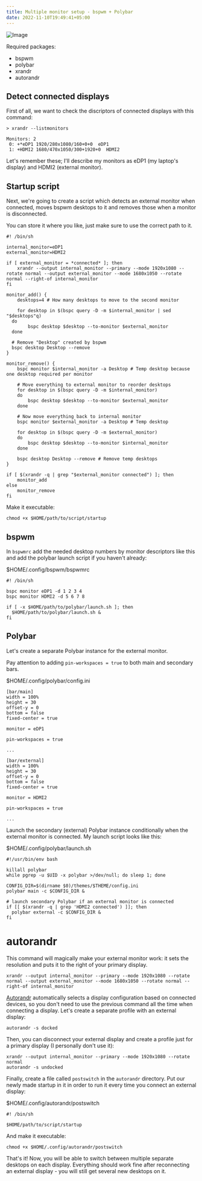 ```yaml
---
title: Multiple monitor setup - bspwm + Polybar
date: 2022-11-10T19:49:41+05:00
---
```


![Image](/Multiple-Monitor-Setup-bspwm-+-Polybar/IMG_0120.PNG)

Required packages:
* bspwm
* polybar
* xrandr
* autorandr

## Detect connected displays
First of all, we want to check the discriptors of connected displays with this command:

```shell
> xrandr --listmonitors

Monitors: 2
 0: +*eDP1 1920/280x1080/160+0+0  eDP1
 1: +HDMI2 1680/470x1050/300+1920+0  HDMI2
```

Let's remember these; I'll describe my monitors as eDP1 (my laptop's display) and HDMI2 (external monitor).

## Startup script
Next, we're going to create a script which detects an external monitor when connected, moves bspwm desktops to it and removes those when a monitor is disconnected.

You can store it where you like, just make sure to use the correct path to it.

```shell
#! /bin/sh

internal_monitor=eDP1
external_monitor=HDMI2

if [ external_monitor = *connected* ]; then
    xrandr --output internal_monitor --primary --mode 1920x1080 --rotate normal --output external_monitor --mode 1680x1050 --rotate normal --right-of internal_monitor
fi

monitor_add() {
	desktops=4 # How many desktops to move to the second monitor

	for desktop in $(bspc query -D -m $internal_monitor | sed "$desktops"q)
  do
		bspc desktop $desktop --to-monitor $external_monitor
  done

  # Remove "Desktop" created by bspwm
  bspc desktop Desktop --remove
}

monitor_remove() {
	bspc monitor $internal_monitor -a Desktop # Temp desktop because one desktop required per monitor

	# Move everything to external monitor to reorder desktops
	for desktop in $(bspc query -D -m $internal_monitor)
	do
		bspc desktop $desktop --to-monitor $external_monitor
	done

	# Now move everything back to internal monitor
	bspc monitor $external_monitor -a Desktop # Temp desktop

	for desktop in $(bspc query -D -m $external_monitor)
	do
		bspc desktop $desktop --to-monitor $internal_monitor
	done

	bspc desktop Desktop --remove # Remove temp desktops
}

if [ $(xrandr -q | grep "$external_monitor connected") ]; then
    monitor_add
else
    monitor_remove
fi
```

Make it executable:

```shell
chmod +x $HOME/path/to/script/startup
```

## bspwm
In `bspwmrc` add the needed desktop numbers by monitor descriptors like this and add the polybar launch script if you haven't already:

$HOME/.config/bspwm/bspwmrc
```shell
#! /bin/sh

bspc monitor eDP1 -d 1 2 3 4 
bspc monitor HDMI2 -d 5 6 7 8

if [ -x $HOME/path/to/polybar/launch.sh ]; then
  $HOME/path/to/polybar/launch.sh &
fi
```

## Polybar

Let's create a separate Polybar instance for the external monitor.

Pay attention to adding `pin-workspaces = true` to both main and secondary bars. 

$HOME/.config/polybar/config.ini

```shell
[bar/main]
width = 100%
height = 30
offset-y = 0
bottom = false 
fixed-center = true

monitor = eDP1

pin-workspaces = true

...

[bar/external]
width = 100%
height = 30
offset-y = 0
bottom = false 
fixed-center = true

monitor = HDMI2

pin-workspaces = true

...

```
Launch the secondary (external) Polybar instance conditionally when the external monitor is connected. My launch script looks like this:

$HOME/.config/polybar/launch.sh
```shell
#!/usr/bin/env bash

killall polybar
while pgrep -u $UID -x polybar >/dev/null; do sleep 1; done

CONFIG_DIR=$(dirname $0)/themes/$THEME/config.ini
polybar main -c $CONFIG_DIR &

# launch secondary Polybar if an external monitor is connected
if [[ $(xrandr -q | grep 'HDMI2 connected') ]]; then
  polybar external -c $CONFIG_DIR &
fi
```

# autorandr

This command will magically make your external monitor work: it sets the resolution and puts it to the right of your primary display.

```shell
xrandr --output internal_monitor --primary --mode 1920x1080 --rotate normal --output external_monitor --mode 1680x1050 --rotate normal --right-of internal_monitor
```

[Autorandr](https://github.com/wertarbyte/autorandr) automatically selects a display configuration based on connected devices, so you don't need to use the previous command all the time when connecting a display. Let's create a separate profile with an external display:

```shell
autorandr -s docked
```
Then, you can disconnect your external display and create a profile just for a primary display (I personally don't use it):

```shell
xrandr --output internal_monitor --primary --mode 1920x1080 --rotate normal
autorandr -s undocked
```
Finally, create a file called `postswitch` in the `autorandr` directory. Put our newly made startup in it in order to run it every time you connect an external display:

$HOME/.config/autorandr/postswitch
```shell
#! /bin/sh

$HOME/path/to/script/startup
```

And make it executable:

`chmod +x $HOME/.config/autorandr/postswitch`

That's it! Now, you will be able to switch between multiple separate desktops on each display. Everything should work fine after reconnecting an external display - you will still get several new desktops on it.

